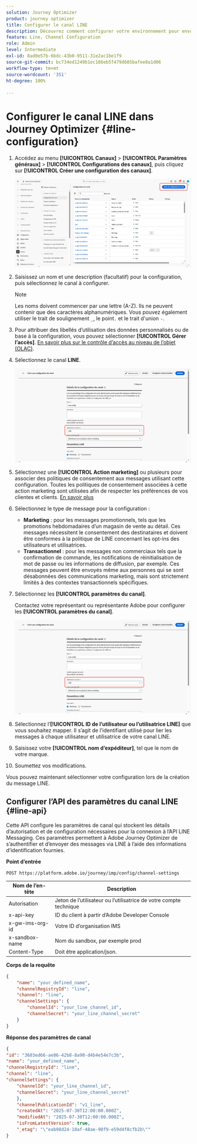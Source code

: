 ```yaml
---
solution: Journey Optimizer
product: journey optimizer
title: Configurer le canal LINE
description: Découvrez comment configurer votre environnement pour envoyer des messages LINE avec Journey Optimizer.
feature: Line, Channel Configuration
role: Admin
level: Intermediate
exl-id: 8ad0e57b-6bdc-43b0-9511-31e2ac1be1f9
source-git-commit: bc734ed1249b1ec186eb5f479d605bafee8a1d06
workflow-type: tm+mt
source-wordcount: '351'
ht-degree: 100%

---
```


# Configurer le canal LINE dans Journey Optimizer {#line-configuration}

1. Accédez au menu **[!UICONTROL Canaux]** > **[!UICONTROL Paramètres généraux]** > **[!UICONTROL Configurations des canaux]**, puis cliquez sur **[!UICONTROL Créer une configuration des canaux]**.

   ![](assets/line-config-1.png)

1. Saisissez un nom et une description (facultatif) pour la configuration, puis sélectionnez le canal à configurer.

   >[!NOTE]
   >
   > Les noms doivent commencer par une lettre (A-Z). Ils ne peuvent contenir que des caractères alphanumériques. Vous pouvez également utiliser le trait de soulignement `_`, le point`.` et le trait d&#39;union `-`.

1. Pour attribuer des libellés d’utilisation des données personnalisés ou de base à la configuration, vous pouvez sélectionner **[!UICONTROL Gérer l’accès]**. [En savoir plus sur le contrôle d’accès au niveau de l’objet (OLAC)](../administration/object-based-access.md).

1. Sélectionnez le canal **LINE**.

   ![](assets/line-config-2.png)

1. Sélectionnez une **[!UICONTROL Action marketing]** ou plusieurs pour associer des politiques de consentement aux messages utilisant cette configuration. Toutes les politiques de consentement associées à cette action marketing sont utilisées afin de respecter les préférences de vos clientes et clients. [En savoir plus](../action/consent.md#surface-marketing-actions)

1. Sélectionnez le type de message pour la configuration :

   * **Marketing** : pour les messages promotionnels, tels que les promotions hebdomadaires d’un magasin de vente au détail. Ces messages nécessitent le consentement des destinataires et doivent être conformes à la politique de LINE concernant les opt-ins des utilisateurs et utilisatrices.
   * **Transactionnel** : pour les messages non commerciaux tels que la confirmation de commande, les notifications de réinitialisation de mot de passe ou les informations de diffusion, par exemple. Ces messages peuvent être envoyés même aux personnes qui se sont désabonnées des communications marketing, mais sont strictement limités à des contextes transactionnels spécifiques.

1. Sélectionnez les **[!UICONTROL paramètres du canal]**.

   Contactez votre représentant ou représentante Adobe pour configurer les **[!UICONTROL paramètres du canal]**.

   ![](assets/line-config-2.png)

1. Sélectionnez l’**[!UICONTROL ID de l’utilisateur ou l’utilisatrice LINE]** que vous souhaitez mapper. Il s’agit de l’identifiant utilisé pour lier les messages à chaque utilisateur et utilisatrice de votre canal LINE.

1. Saisissez votre **[!UICONTROL nom d’expéditeur]**, tel que le nom de votre marque.

1. Soumettez vos modifications.

Vous pouvez maintenant sélectionner votre configuration lors de la création du message LINE.

## Configurer l’API des paramètres du canal LINE {#line-api}

Cette API configure les paramètres de canal qui stockent les détails d’autorisation et de configuration nécessaires pour la connexion à l’API LINE Messaging. Ces paramètres permettent à Adobe Journey Optimizer de s’authentifier et d’envoyer des messages via LINE à l’aide des informations d’identification fournies.

**Point d’entrée**

```
POST https://platform.adobe.io/journey/imp/config/channel-settings
```

| Nom de l’en-tête | Description |
|-|-|
| Autorisation | Jeton de l’utilisateur ou l’utilisatrice de votre compte technique |
| x-api-key | ID du client à partir d’Adobe Developer Console |
| x-gw-ims-org-id | Votre ID d’organisation IMS |
| x-sandbox-name | Nom du sandbox, par exemple prod |
| Content-Type | Doit être application/json. |


**Corps de la requête**

```json
{
    "name": "your_defined_name",
    "channelRegistryId": "line",
    "channel": "line",
    "channelSettings": {
        "channelId": "your_line_channel_id",
        "channelSecret": "your_line_channel_secret"
    }
}
```

**Réponse des paramètres de canal**

```json
{
"id": "3603ed66-ae86-42b8-8a90-d4b4e54e7c3b",
"name": "your_defined_name",
"channelRegistryId": "line",
"channel": "line",
"channelSettings": {
    "channelId": "your_line_channel_id",
    "channelSecret": "your_line_channel_secret"
    },
    "channelPublicationId": "v1_line",
    "createdAt": "2025-07-30T12:00:00.000Z",
    "modifiedAt": "2025-07-30T12:00:00.000Z",
    "isFromLatestVersion": true,
    "_etag": "\"eab98d24-18af-48ae-90f9-e59d4f8cfb2b\""
}
```
